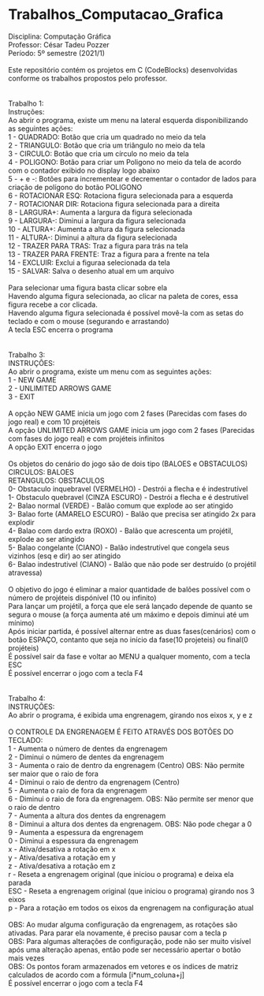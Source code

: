 # Trabalhos_Computacao_Grafica
 
Disciplina: Computação Gráfica<br/>
Professor: César Tadeu Pozzer<br/>
Período: 5º semestre (2021/1)<br/>
<br/>
Este repositório contém os projetos em C (CodeBlocks) desenvolvidas conforme os trabalhos propostos pelo professor.<br/>
<br/>
<br/>
Trabalho 1:<br/>
Instruções:<br/>
	  Ao abrir o programa, existe um menu na lateral esquerda disponibilizando as seguintes ações:<br/>
    1 - QUADRADO: Botão que cria um quadrado no meio da tela<br/>
    2 - TRIANGULO: Botão que cria um triângulo no meio da tela<br/>
    3 - CIRCULO: Botão que cria um círculo no meio da tela<br/>
    4 - POLIGONO: Botão para criar um Poligono no meio da tela de acordo com o contador exibido no display logo abaixo<br/>
    5 - + e -: Botões para incrementear e decrementar o contador de lados para criação de polígono do botão POLIGONO<br/>
    6 - ROTACIONAR ESQ: Rotaciona figura selecionada para a esquerda<br/>
    7 - ROTACIONAR DIR: Rotaciona figura selecionada para a direita<br/>
    8 - LARGURA+: Aumenta a largura da figura selecionada<br/>
    9 - LARGURA-: Diminui a largura da figura selecionada<br/>
    10 - ALTURA+: Aumenta a altura da figura selecionada<br/>
    11 - ALTURA-: Diminui a altura da figura selecionada<br/>
    12 - TRAZER PARA TRAS: Traz a figura para trás na tela<br/>
    13 - TRAZER PARA FRENTE: Traz a figura para a frente na tela<br/>
    14 - EXCLUIR: Exclui a figuraa selecionada da tela<br/>
    15 - SALVAR: Salva o desenho atual em um arquivo<br/>
<br/>
    Para selecionar uma figura basta clicar sobre ela<br/>
    Havendo alguma figura selecionada, ao clicar na paleta de cores, essa figura recebe a cor clicada.<br/>
    Havendo alguma figura selecionada é possível movê-la com as setas do teclado e com o mouse (segurando e arrastando)<br/>
    A tecla ESC encerra o programa<br/>
<br/>
<br/>
Trabalho 3:<br/>
INSTRUÇÕES:<br/>
	  Ao abrir o programa, existe um menu com as seguintes ações:<br/>
    1 - NEW GAME<br/>
    2 - UNLIMITED ARROWS GAME<br/>
    3 - EXIT<br/>
<br/>
    A opção NEW GAME inicia um jogo com 2 fases (Parecidas com fases do jogo real) e com 10 projéteis<br/>
    A opção UNLIMITED ARROWS GAME inicia um jogo com 2 fases (Parecidas com fases do jogo real) e com projéteis infinitos<br/>
    A opção EXIT encerra o jogo<br/>
<br/>
    Os objetos do cenário do jogo são de dois tipo (BALOES e OBSTACULOS)<br/>
    CIRCULOS: BALOES<br/>
    RETANGULOS: OBSTACULOS<br/>
    0- Obstaculo inquebravel (VERMELHO) - Destrói a flecha e é indestrutível<br/>
    1- Obstaculo quebravel (CINZA ESCURO) - Destrói a flecha e é destrutível<br/>
    2- Balao normal (VERDE) - Balão comum que explode ao ser atingido<br/>
    3- Balao forte (AMARELO ESCURO) - Balão que precisa ser atingido 2x para explodir<br/>
    4- Balao com dardo extra (ROXO) - Balão que acrescenta um projétil, explode ao ser atingido<br/>
    5- Balao congelante (CIANO) - Balão indestrutível que congela seus vizinhos (esq e dir) ao ser atingido<br/>
    6- Balao indestrutivel (CIANO) - Balão que não pode ser destruído (o projétil atravessa)<br/>
<br/>
    O objetivo do jogo é eliminar a maior quantidade de balões possível com o número de projéteis dispónível (10 ou infinito)<br/>
    Para lançar um projétil, a força que ele será lançado depende de quanto se segura o mouse (a força aumenta até um máximo e depois diminui até um mínimo)<br/>
    Após iniciar partida, é possível alternar entre as duas fases(cenários) com o botão ESPAÇO, contanto que seja no início da fase(10 projeteis) ou final(0 projéteis)<br/>
    É possível sair da fase e voltar ao MENU a qualquer momento, com a tecla ESC<br/>
    É possível encerrar o jogo com a tecla F4<br/>
<br/>  
Trabalho 4:<br/>
INSTRUÇÕES:<br/>
	  Ao abrir o programa, é exibida uma engrenagem, girando nos eixos x, y e z<br/>
<br/>
    O CONTROLE DA ENGRENAGEM É FEITO ATRAVÉS DOS BOTÕES DO TECLADO:<br/>
    1 - Aumenta o número de dentes da engrenagem<br/>
    2 - Diminui o número de dentes da engrenagem<br/>
    3 - Aumenta o raio de dentro da engrenagem (Centro) OBS: Não permite ser maior que o raio de fora<br/>
    4 - Diminui o raio de dentro da engrenagem (Centro)<br/>
    5 - Aumenta o raio de fora da engrenagem<br/>
    6 - Diminui o raio de fora da engrenagem. OBS: Não permite ser menor que o raio de dentro<br/>
    7 - Aumenta a altura dos dentes da engrenagem<br/>
    8 - Diminui a altura dos dentes da engrenagem. OBS: Não pode chegar a 0<br/>
    9 - Aumenta a espessura da engrenagem<br/>
    0 - Diminui a espessura da engrenagem<br/>
    x - Ativa/desativa a rotação em x<br/>
    y - Ativa/desativa a rotação em y<br/>
    z - Ativa/desativa a rotação em z<br/>
    r - Reseta a engrenagem original (que iniciou o programa) e deixa ela parada<br/>
    ESC - Reseta a engrenagem original (que iniciou o programa) girando nos 3 eixos<br/>
    p - Para a rotação em todos os eixos da engrenagem na configuração atual<br/>
<br/>
    OBS: Ao mudar alguma configuração da engrenagem, as rotações são ativadas. Para parar ela novamente, é preciso pausar com a tecla p<br/>
    OBS: Para algumas alterações de configuração, pode não ser muito visível após uma alteração apenas, então pode ser necessário apertar o botão mais vezes<br/>
    OBS: Os pontos foram armazenados em vetores e os índices de matriz calculados de acordo com a fórmula [i*num_coluna+j]<br/>
    É possível encerrar o jogo com a tecla F4<br/>
